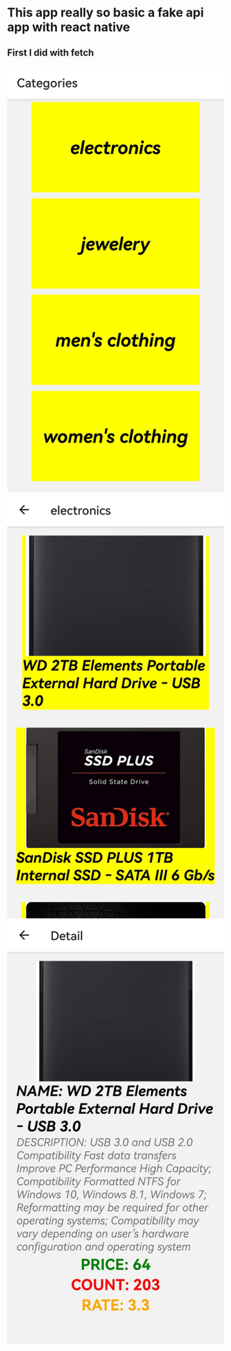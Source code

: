 # This app really so basic a fake api app with react native
## First I did with fetch

![Screenshot](./assets/firstss.jpg)
![Screenshot](./assets/secondss.jpg)
![Screenshot](./assets/thirdss.jpg)